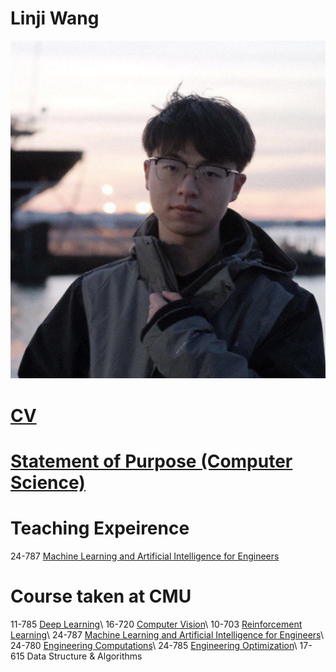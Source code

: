 # Linji Wang
![selfie](./applications/linjiw.jpg)
# [CV](./applications/Linji%20Wang_CV.pdf)


# [Statement of Purpose (Computer Science)](./applications/Linji_Wang_SOP_CS.pdf)




# Teaching Expeirence
24-787 [Machine Learning and Artificial Intelligence for Engineers](https://24787ml.github.io/)


# Course taken at CMU
11-785 [Deep Learning](https://deeplearning.cs.cmu.edu/S22/index.html)\\
16-720 [Computer Vision](https://kriskitani.github.io/courses/16720B/)\\
10-703 [Reinforcement Learning](https://cmudeeprl.github.io/703website_f22/)\\
24-787 [Machine Learning and Artificial Intelligence for Engineers](https://24787ml.github.io/)\\
24-780 [Engineering Computations](https://www.andrew.cmu.edu/course/24-780/)\\
24-785 [Engineering Optimization](https://www.meche.engineering.cmu.edu/education/courses/24-785.html)\\
17-615 Data Structure & Algorithms


